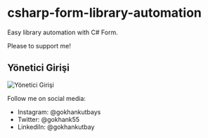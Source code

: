 # csharp-form-library-automation
Easy library automation with C# Form.

Please to support me!

## Yönetici Girişi
![Yönetici Girişi](https://www.gokhankutbay.com/assets/github/resim1.PNG)

Follow me on social media:

- Instagram: @gokhankutbays
- Twitter: @gokhank55
- LinkediIn: @gokhankutbay